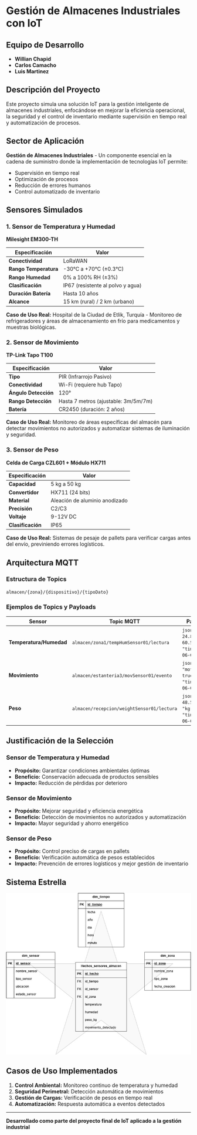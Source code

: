 # Gestión de Almacenes Industriales con IoT

## Equipo de Desarrollo
- **Willian Chapid**
- **Carlos Camacho**
- **Luis Martinez**

## Descripción del Proyecto

Este proyecto simula una solución IoT para la gestión inteligente de almacenes industriales, enfocándose en mejorar la eficiencia operacional, la seguridad y el control de inventario mediante supervisión en tiempo real y automatización de procesos.

## Sector de Aplicación

**Gestión de Almacenes Industriales** - Un componente esencial en la cadena de suministro donde la implementación de tecnologías IoT permite:
- Supervisión en tiempo real
- Optimización de procesos
- Reducción de errores humanos
- Control automatizado de inventario

## Sensores Simulados

### 1. Sensor de Temperatura y Humedad

**Milesight EM300-TH**

| Especificación | Valor |
|----------------|--------|
| **Conectividad** | LoRaWAN |
| **Rango Temperatura** | -30°C a +70°C (±0.3°C) |
| **Rango Humedad** | 0% a 100% RH (±3%) |
| **Clasificación** | IP67 (resistente al polvo y agua) |
| **Duración Batería** | Hasta 10 años |
| **Alcance** | 15 km (rural) / 2 km (urbano) |

**Caso de Uso Real:** Hospital de la Ciudad de Etlik, Turquía - Monitoreo de refrigeradores y áreas de almacenamiento en frío para medicamentos y muestras biológicas.

### 2. Sensor de Movimiento

**TP-Link Tapo T100**

| Especificación | Valor |
|----------------|--------|
| **Tipo** | PIR (Infrarrojo Pasivo) |
| **Conectividad** | Wi-Fi (requiere hub Tapo) |
| **Ángulo Detección** | 120° |
| **Rango Detección** | Hasta 7 metros (ajustable: 3m/5m/7m) |
| **Batería** | CR2450 (duración: 2 años) |

**Caso de Uso Real:** Monitoreo de áreas específicas del almacén para detectar movimientos no autorizados y automatizar sistemas de iluminación y seguridad.

### 3. Sensor de Peso

**Celda de Carga CZL601 + Módulo HX711**

| Especificación | Valor |
|----------------|--------|
| **Capacidad** | 5 kg a 50 kg |
| **Convertidor** | HX711 (24 bits) |
| **Material** | Aleación de aluminio anodizado |
| **Precisión** | C2/C3 |
| **Voltaje** | 9-12V DC |
| **Clasificación** | IP65 |

**Caso de Uso Real:** Sistemas de pesaje de pallets para verificar cargas antes del envío, previniendo errores logísticos.

## Arquitectura MQTT

### Estructura de Topics

```
almacen/{zona}/{dispositivo}/{tipoDato}
```

### Ejemplos de Topics y Payloads

| Sensor | Topic MQTT | Payload Ejemplo |
|--------|------------|-----------------|
| **Temperatura/Humedad** | `almacen/zona1/tempHumSensor01/lectura` | ```json{"temperature": 24.8,   "humidity": 60.5,   "timestamp": "2025-06-03T10:30:00Z" }``` |
| **Movimiento** | `almacen/estanteria3/movSensor01/evento` | ```json{   "motion_detected": true,   "timestamp": "2025-06-03T10:30:00Z" }``` |
| **Peso** | `almacen/recepcion/weightSensor01/lectura` | ```json{   "value": 48.5,   "unit": "kg",   "timestamp": "2025-06-03T10:30:00Z" }``` |

## Justificación de la Selección

### Sensor de Temperatura y Humedad
- **Propósito:** Garantizar condiciones ambientales óptimas
- **Beneficio:** Conservación adecuada de productos sensibles
- **Impacto:** Reducción de pérdidas por deterioro

### Sensor de Movimiento  
- **Propósito:** Mejorar seguridad y eficiencia energética
- **Beneficio:** Detección de movimientos no autorizados y automatización
- **Impacto:** Mayor seguridad y ahorro energético

### Sensor de Peso
- **Propósito:** Control preciso de cargas en pallets
- **Beneficio:** Verificación automática de pesos establecidos
- **Impacto:** Prevención de errores logísticos y mejor gestión de inventario

## Sistema Estrella
![Esquema estrella](./images/Esquema-estrella.jpg "Arquitectura del sistema en esquema estrella")

## Casos de Uso Implementados

1. **Control Ambiental:** Monitoreo continuo de temperatura y humedad
2. **Seguridad Perimetral:** Detección automática de movimientos
3. **Gestión de Cargas:** Verificación de pesos en tiempo real
4. **Automatización:** Respuesta automática a eventos detectados

---

**Desarrollado como parte del proyecto final de IoT aplicado a la gestión industrial**
